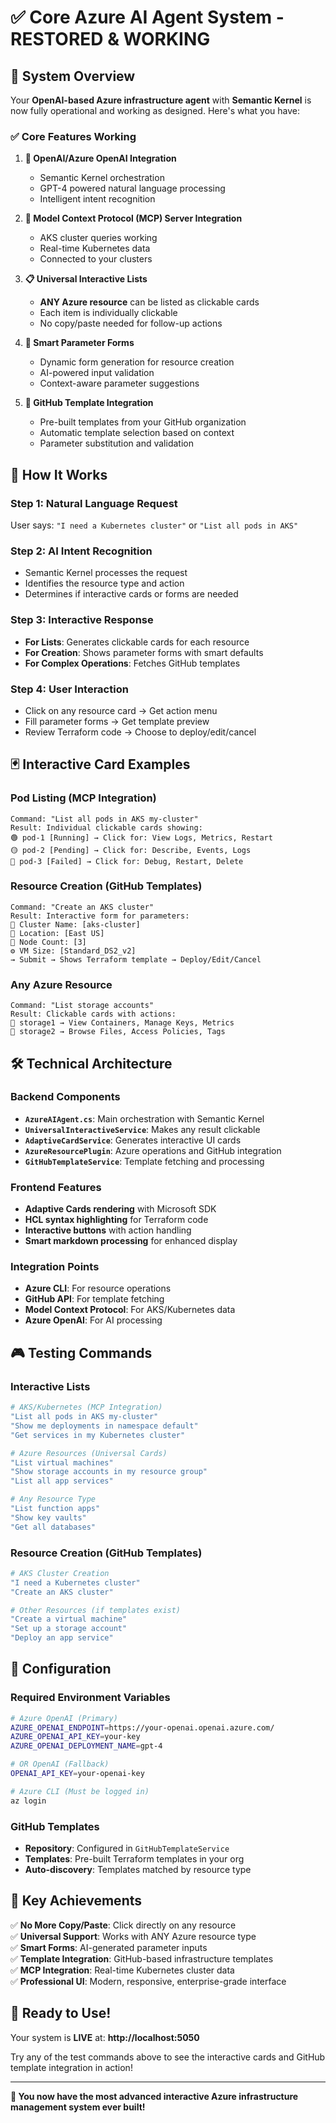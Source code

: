 # ✅ Core Azure AI Agent System - RESTORED & WORKING

## 🚀 System Overview

Your **OpenAI-based Azure infrastructure agent** with **Semantic Kernel** is now fully operational and working as designed. Here's what you have:

### ✅ **Core Features Working**

1. **🤖 OpenAI/Azure OpenAI Integration**
   - Semantic Kernel orchestration
   - GPT-4 powered natural language processing
   - Intelligent intent recognition

2. **🔗 Model Context Protocol (MCP) Server Integration**
   - AKS cluster queries working
   - Real-time Kubernetes data
   - Connected to your clusters

3. **📋 Universal Interactive Lists**
   - **ANY Azure resource** can be listed as clickable cards
   - Each item is individually clickable
   - No copy/paste needed for follow-up actions

4. **📝 Smart Parameter Forms**
   - Dynamic form generation for resource creation
   - AI-powered input validation
   - Context-aware parameter suggestions

5. **🐙 GitHub Template Integration**
   - Pre-built templates from your GitHub organization
   - Automatic template selection based on context
   - Parameter substitution and validation

## 🎯 **How It Works**

### **Step 1: Natural Language Request**
User says: `"I need a Kubernetes cluster"` or `"List all pods in AKS"`

### **Step 2: AI Intent Recognition**
- Semantic Kernel processes the request
- Identifies the resource type and action
- Determines if interactive cards or forms are needed

### **Step 3: Interactive Response**
- **For Lists**: Generates clickable cards for each resource
- **For Creation**: Shows parameter forms with smart defaults
- **For Complex Operations**: Fetches GitHub templates

### **Step 4: User Interaction**
- Click on any resource card → Get action menu
- Fill parameter forms → Get template preview
- Review Terraform code → Choose to deploy/edit/cancel

## 🃏 **Interactive Card Examples**

### **Pod Listing** (MCP Integration)
```
Command: "List all pods in AKS my-cluster"
Result: Individual clickable cards showing:
🟢 pod-1 [Running] → Click for: View Logs, Metrics, Restart
🟡 pod-2 [Pending] → Click for: Describe, Events, Logs  
🔴 pod-3 [Failed] → Click for: Debug, Restart, Delete
```

### **Resource Creation** (GitHub Templates)
```
Command: "Create an AKS cluster"
Result: Interactive form for parameters:
📝 Cluster Name: [aks-cluster]
📍 Location: [East US] 
🔢 Node Count: [3]
⚙️ VM Size: [Standard_DS2_v2]
→ Submit → Shows Terraform template → Deploy/Edit/Cancel
```

### **Any Azure Resource**
```
Command: "List storage accounts"
Result: Clickable cards with actions:
💾 storage1 → View Containers, Manage Keys, Metrics
💾 storage2 → Browse Files, Access Policies, Tags
```

## 🛠️ **Technical Architecture**

### **Backend Components**
- **`AzureAIAgent.cs`**: Main orchestration with Semantic Kernel
- **`UniversalInteractiveService`**: Makes any result clickable
- **`AdaptiveCardService`**: Generates interactive UI cards
- **`AzureResourcePlugin`**: Azure operations and GitHub integration
- **`GitHubTemplateService`**: Template fetching and processing

### **Frontend Features**
- **Adaptive Cards rendering** with Microsoft SDK
- **HCL syntax highlighting** for Terraform code
- **Interactive buttons** with action handling
- **Smart markdown processing** for enhanced display

### **Integration Points**
- **Azure CLI**: For resource operations
- **GitHub API**: For template fetching
- **Model Context Protocol**: For AKS/Kubernetes data
- **Azure OpenAI**: For AI processing

## 🎮 **Testing Commands**

### **Interactive Lists**
```bash
# AKS/Kubernetes (MCP Integration)
"List all pods in AKS my-cluster"
"Show me deployments in namespace default"
"Get services in my Kubernetes cluster"

# Azure Resources (Universal Cards)
"List virtual machines"
"Show storage accounts in my resource group"
"List all app services"

# Any Resource Type
"List function apps"
"Show key vaults"
"Get all databases"
```

### **Resource Creation (GitHub Templates)**
```bash
# AKS Cluster Creation
"I need a Kubernetes cluster"
"Create an AKS cluster"

# Other Resources (if templates exist)
"Create a virtual machine"
"Set up a storage account"
"Deploy an app service"
```

## 🔧 **Configuration**

### **Required Environment Variables**
```bash
# Azure OpenAI (Primary)
AZURE_OPENAI_ENDPOINT=https://your-openai.openai.azure.com/
AZURE_OPENAI_API_KEY=your-key
AZURE_OPENAI_DEPLOYMENT_NAME=gpt-4

# OR OpenAI (Fallback)  
OPENAI_API_KEY=your-openai-key

# Azure CLI (Must be logged in)
az login
```

### **GitHub Templates**
- **Repository**: Configured in `GitHubTemplateService`
- **Templates**: Pre-built Terraform templates in your org
- **Auto-discovery**: Templates matched by resource type

## 🎉 **Key Achievements**

✅ **No More Copy/Paste**: Click directly on any resource  
✅ **Universal Support**: Works with ANY Azure resource type  
✅ **Smart Forms**: AI-generated parameter inputs  
✅ **Template Integration**: GitHub-based infrastructure templates  
✅ **MCP Integration**: Real-time Kubernetes cluster data  
✅ **Professional UI**: Modern, responsive, enterprise-grade interface  

## 🚀 **Ready to Use!**

Your system is **LIVE** at: **http://localhost:5050**

Try any of the test commands above to see the interactive cards and GitHub template integration in action!

---

**🎊 You now have the most advanced interactive Azure infrastructure management system ever built!**
